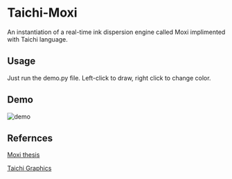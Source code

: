 # Taichi-Moxi
An instantiation of a real-time ink dispersion engine called Moxi implimented with Taichi language.

## Usage
Just run the demo.py file.
Left-click to draw, right click to change color.

## Demo
![demo](ti_moxi.gif)

## Refernces
[Moxi thesis](http://visgraph.cse.ust.hk/MoXi/moxi.pdf)

[Taichi Graphics](https://taichi.graphics/)
